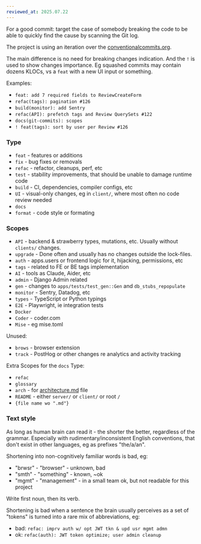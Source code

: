 ```yaml
---
reviewed_at: 2025.07.22
---
```


For a good commit: target the case of somebody breaking the code to be able to quickly find the cause by scanning the Git log.

The project is using an iteration over the [conventionalcommits.org](https://www.conventionalcommits.org).

The main difference is no need for breaking changes indication. And the `!` is used to show changes importance. Eg squashed commits may contain dozens KLOCs, vs a `feat` with a new UI input or something.

Examples:
- `feat: add 7 required fields to ReviewCreateForm`
- `refac(tags): pagination #126`
- `build(monitor): add Sentry`
- `refac(API): prefetch tags and Review QuerySets #122`
- `docs(git-commits): scopes`
- `! feat(tags): sort by user per Review #126`

### Type

- `feat` - features or additions
- `fix` - bug fixes or removals
- `refac` - refactor, cleanups, perf, etc
- `test` - stability improvements, that should be unable to damage runtime code
- `build` - CI, dependencies, compiler configs, etc
- `UI` - visual-only changes, eg in `client/`, where most often no code review needed
- `docs`
- `format` - code style or formating

### Scopes

- `API` - backend & strawberry types, mutations, etc. Usually without `clients/` changes.
- `upgrade` - Done often and usually has no changes outside the lock-files.
- `auth` - apps.users or frontend logic for it, hijacking, permissions, etc
- `tags` - related to FE or BE tags implementation
- `AI` - tools as Claude, Aider, etc
- `admin` - Django Admin related
- `gen` - changes to `apps/tests/test_gen::Gen` and `db_stubs_repopulate`
- `monitor` - Sentry, Datadog, etc
- `types` - TypeScript or Python typings
- `E2E` - Playwright, ie integration tests
- `Docker`
- `Coder` - coder.com
- `Mise` - eg mise.toml

Unused:
- `brows` - browser extension
- `track` - PostHog or other changes re analytics and activity tracking

Extra Scopes for the `docs` Type:
- `refac`
- `glossary`
- `arch` - for [architecture.md](/docs/architecture.md) file
- `README` - either `server/` or `client/` or root `/`
- `{file name wo ".md"}`

### Text style

As long as human brain can read it - the shorter the better, regardless of the grammar. Especially with rudimentary/inconsistent English conventions, that don't exist in other languages, eg as prefixes "the/a/an".

Shortening into non-cognitively familiar words is bad, eg:
- "brwsr" - "browser" - unknown, bad
- "smth" - "something" - known, ~ok
- "mgmt" - "management" - in a small team ok, but not readable for this project

Write first noun, then its verb.

Shortening is bad when a sentence the brain usually perceives as a set of "tokens" is turned into a rare mix of abbreviations, eg:
- bad: `refac: imprv auth w/ opt JWT tkn & upd usr mgmt admn`
- ok: `refac(auth): JWT token optimize; user admin cleanup`
